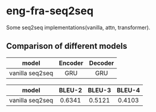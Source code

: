 # eng-fra-seq2seq
Some seq2seq implementations(vanilla, attn, transformer).

## Comparison of different models

|model | Encoder|Decoder|
|:-:|:-:|:-:|
|vanilla seq2seq|GRU|GRU|


| model| BLEU-2|BLEU-3|BLEU-4|
|:-:|:-:|:-:|:-:|
|vanilla seq2seq|0.6341|0.5121|0.4103|